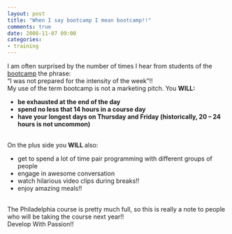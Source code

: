 ```yaml
---
layout: post
title: "When I say bootcamp I mean bootcamp!!"
comments: true
date: 2008-11-07 09:00
categories:
- training
---
```


I am often surprised by the number of times I hear from students of the [bootcamp](http://www.developwithpassion.com/training.oo) the phrase:  
“I was not prepared for the intensity of the week”!!  
My use of the term bootcamp is not a marketing pitch. You <strong>WILL:</strong>  <ul>   <li><strong>be exhausted at the end of the day</strong></li>    <li><strong>spend no less that 14 hours in a course day</strong></li>    <li><strong>have your longest days on Thursday and Friday (historically, 20 – 24 hours is not uncommon)</strong></li> </ul>  
On the plus side you <strong>WILL </strong>also:  <ul>   <li>get to spend a lot of time pair programming with different groups of people</li>    <li>engage in awesome conversation</li>    <li>watch hilarious video clips during breaks!!</li>    <li>enjoy amazing meals!!</li> </ul>  
The Philadelphia course is pretty much full, so this is really a note to people who will be taking the course next year!!  
Develop With Passion!!




